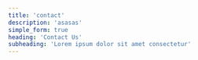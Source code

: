 ```yaml
---
title: 'contact'
description: 'asasas'
simple_form: true
heading: 'Contact Us'
subheading: 'Lorem ipsum dolor sit amet consectetur'
---
```

